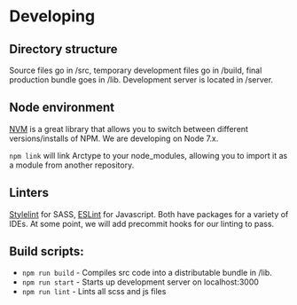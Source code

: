 # Developing

## Directory structure
Source files go in /src, temporary development files go in /build, final production bundle goes in /lib. Development server is located in /server.

## Node environment
[NVM](https://github.com/creationix/nvm) is a great library that allows you to switch between different versions/installs of NPM. We are developing on Node 7.x.

`npm link` will link Arctype to your node_modules, allowing you to import it as a module from another repository.

## Linters
[Stylelint](https://github.com/stylelint/stylelint) for SASS, [ESLint](https://github.com/eslint/eslint) for Javascript. Both have packages for a variety of IDEs. At some point, we will add precommit hooks for our linting to pass.

## Build scripts:

- `npm run build` - Compiles src code into a distributable bundle in /lib.
- `npm run start` - Starts up development server on localhost:3000
- `npm run lint`  - Lints all scss and js files
